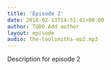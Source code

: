 ```yaml
---
title: 'Episode 2'
date: 2018-02-13T14:51:41+00:00
author: TODO Add author
layout: episode
audio: the-toolsmiths-ep2.mp3
---
```

Description for episode 2
